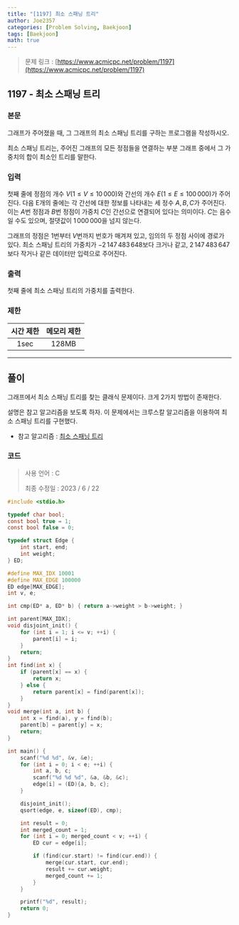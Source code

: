 ```yaml
---
title: "[1197] 최소 스패닝 트리"
author: Joe2357
categories: [Problem Solving, Baekjoon]
tags: [Baekjoon]
math: true
---
```


> 문제 링크 : [https://www.acmicpc.net/problem/1197](https://www.acmicpc.net/problem/1197)



## 1197 - 최소 스패닝 트리

### 본문

그래프가 주어졌을 때, 그 그래프의 최소 스패닝 트리를 구하는 프로그램을 작성하시오.

최소 스패닝 트리는, 주어진 그래프의 모든 정점들을 연결하는 부분 그래프 중에서 그 가중치의 합이 최소인 트리를 말한다.



### 입력

첫째 줄에 정점의 개수 $V(1 \leq V \leq 10\,000)$와 간선의 개수 $E(1 \leq E \leq 100\,000)$가 주어진다. 다음 E개의 줄에는 각 간선에 대한 정보를 나타내는 세 정수 $A, B, C$가 주어진다. 이는 $A$번 정점과 $B$번 정점이 가중치 $C$인 간선으로 연결되어 있다는 의미이다. $C$는 음수일 수도 있으며, 절댓값이 $1\,000\,000$을 넘지 않는다.

그래프의 정점은 $1$번부터 $V$번까지 번호가 매겨져 있고, 임의의 두 정점 사이에 경로가 있다. 최소 스패닝 트리의 가중치가 $-2\,147\,483\,648$보다 크거나 같고, $2\,147\,483\,647$보다 작거나 같은 데이터만 입력으로 주어진다.



### 출력

첫째 줄에 최소 스패닝 트리의 가중치를 출력한다.



### 제한

| 시간 제한 | 메모리 제한 |
| :-------: | :---------: |
|   1sec    |    128MB    |

---



## 풀이

그래프에서 최소 스패닝 트리를 찾는 클래식 문제이다. 크게 2가지 방법이 존재한다.

설명은 참고 알고리즘을 보도록 하자. 이 문제에서는 크루스칼 알고리즘을 이용하여 최소 스패닝 트리를 구현했다.

- 참고 알고리즘 : [최소 스패닝 트리](https://joe2357.github.io/posts/Minimun-Spanning-Tree/)

  

### 코드

> 사용 언어 : C
>
> 최종 수정일 : 2023 / 6 / 22

```c
#include <stdio.h>

typedef char bool;
const bool true = 1;
const bool false = 0;

typedef struct Edge {
    int start, end;
    int weight;
} ED;

#define MAX_IDX 10001
#define MAX_EDGE 100000
ED edge[MAX_EDGE];
int v, e;

int cmp(ED* a, ED* b) { return a->weight > b->weight; }

int parent[MAX_IDX];
void disjoint_init() {
    for (int i = 1; i <= v; ++i) {
        parent[i] = i;
    }
    return;
}
int find(int x) {
    if (parent[x] == x) {
        return x;
    } else {
        return parent[x] = find(parent[x]);
    }
}
void merge(int a, int b) {
    int x = find(a), y = find(b);
    parent[b] = parent[y] = x;
    return;
}

int main() {
    scanf("%d %d", &v, &e);
    for (int i = 0; i < e; ++i) {
        int a, b, c;
        scanf("%d %d %d", &a, &b, &c);
        edge[i] = (ED){a, b, c};
    }

    disjoint_init();
    qsort(edge, e, sizeof(ED), cmp);

    int result = 0;
    int merged_count = 1;
    for (int i = 0; merged_count < v; ++i) {
        ED cur = edge[i];

        if (find(cur.start) != find(cur.end)) {
            merge(cur.start, cur.end);
            result += cur.weight;
            merged_count += 1;
        }
    }

    printf("%d", result);
    return 0;
}
```
